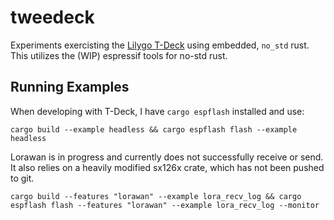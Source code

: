 # tweedeck

Experiments exercisting the [Lilygo T-Deck](https://www.lilygo.cc/products/t-deck) using embedded, `no_std` rust.
This utilizes the (WIP) espressif tools for no-std rust.


## Running Examples

When developing with T-Deck, I have `cargo espflash` installed and use:

```shell
cargo build --example headless && cargo espflash flash --example headless
```


Lorawan is in progress and currently does not successfully receive or send.
It also relies on a heavily modified sx126x crate, which has not been pushed to git. 

```shell
cargo build --features "lorawan" --example lora_recv_log && cargo espflash flash --features "lorawan" --example lora_recv_log --monitor
```



